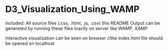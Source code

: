 # D3_Visualization_Using_WAMP
included:
All source files (.css, .html, .js, .csv)
this README
Output can be genereted by running these files loaclly on server like WAMP, XAMP 

interactive visualization can be seen on browser         //the index.html file should be opened on localhost

